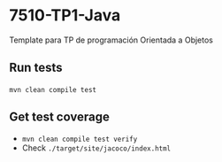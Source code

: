 # 7510-TP1-Java
Template para TP de programación Orientada a Objetos

## Run tests
`mvn clean compile test`  

## Get test coverage  
- `mvn clean compile test verify`  
- Check `./target/site/jacoco/index.html`   

